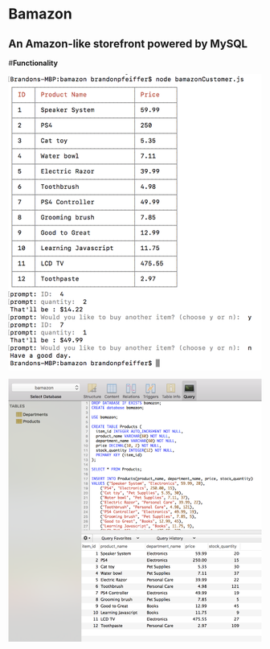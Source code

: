 # Bamazon

## An Amazon-like storefront powered by MySQL

#**Functionality** 

![BC](/ReadMePics/Pic1.png)

![BC](/ReadMePics/Pic2.png)

